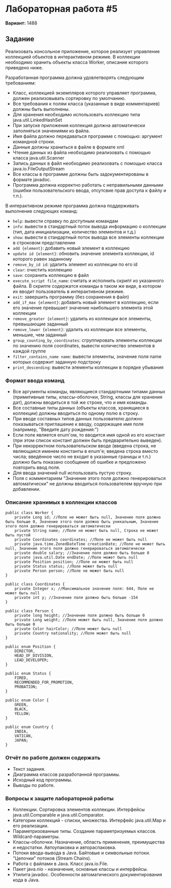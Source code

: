 # Лабораторная работа #5

**Вариант:** 1488

## Задание

Реализовать консольное приложение, которое реализует управление коллекцией объектов в интерактивном режиме. В коллекции необходимо хранить объекты класса Worker, описание которого приведено ниже.

Разработанная программа должна удовлетворять следующим требованиям:

- Класс, коллекцией экземпляров которого управляет программа, должен реализовывать сортировку по умолчанию.
- Все требования к полям класса (указанные в виде комментариев) должны быть выполнены.
- Для хранения необходимо использовать коллекцию типа java.util.LinkedHashSet
- При запуске приложения коллекция должна автоматически заполняться значениями из файла.
- Имя файла должно передаваться программе с помощью: аргумент командной строки.
- Данные должны храниться в файле в формате xml
- Чтение данных из файла необходимо реализовать с помощью класса java.util.Scanner
- Запись данных в файл необходимо реализовать с помощью класса java.io.FileOutputStream
- Все классы в программе должны быть задокументированы в формате javadoc.
- Программа должна корректно работать с неправильными данными (ошибки пользовательского ввода, отсутсвие прав доступа к файлу и т.п.).

В интерактивном режиме программа должна поддерживать выполнение следующих команд:

- ``help``: вывести справку по доступным командам
- ``info``: вывести в стандартный поток вывода информацию о коллекции (тип, дата инициализации, количество элементов и т.д.)
- ``show``: вывести в стандартный поток вывода все элементы коллекции в строковом представлении
- ``add {element}``: добавить новый элемент в коллекцию
- ``update id {element}``: обновить значение элемента коллекции, id которого равен заданному
- ``remove_by_id id``: удалить элемент из коллекции по его id
- ``clear``: очистить коллекцию
- ``save``: сохранить коллекцию в файл
- ``execute_script file_name``: считать и исполнить скрипт из указанного файла. В скрипте содержатся команды в таком же виде, в котором их вводит пользователь в интерактивном режиме.
- ``exit``: завершить программу (без сохранения в файл)
- ``add_if_max {element}``: добавить новый элемент в коллекцию, если его значение превышает значение наибольшего элемента этой коллекции
- ``remove_greater {element}``: удалить из коллекции все элементы, превышающие заданный
- ``remove_lower {element}``: удалить из коллекции все элементы, меньшие, чем заданный
- ``group_counting_by_coordinates``: сгруппировать элементы коллекции по значению поля coordinates, вывести количество элементов в каждой группе
- ``filter_contains_name name``: вывести элементы, значение поля name которых содержит заданную подстроку
- ``print_descending``: вывести элементы коллекции в порядке убывания

### Формат ввода команд

- Все аргументы команды, являющиеся стандартными типами данных (примитивные типы, классы-оболочки, String, классы для хранения дат), должны вводиться в той же строке, что и имя команды.
- Все составные типы данных (объекты классов, хранящиеся в коллекции) должны вводиться по одному полю в строку.
- При вводе составных типов данных пользователю должно показываться приглашение к вводу, содержащее имя поля (например, "Введите дату рождения:")
- Если поле является enum'ом, то вводится имя одной из его констант (при этом список констант должен быть предварительно выведен).
- При некорректном пользовательском вводе (введена строка, не являющаяся именем константы в enum'е; введена строка вместо числа; введённое число не входит в указанные границы и т.п.) должно быть показано сообщение об ошибке и предложено повторить ввод поля.
- Для ввода значений null использовать пустую строку.
- Поля с комментарием "Значение этого поля должно генерироваться автоматически" не должны вводиться пользователем вручную при добавлении.

### Описание хранимых в коллекции классов

    public class Worker {
        private Long id; //Поле не может быть null, Значение поля должно быть больше 0, Значение этого поля должно быть уникальным, Значение этого поля должно генерироваться автоматически
        private String name; //Поле не может быть null, Строка не может быть пустой
        private Coordinates coordinates; //Поле не может быть null
        private java.time.ZonedDateTime creationDate; //Поле не может быть null, Значение этого поля должно генерироваться автоматически
        private double salary; //Значение поля должно быть больше 0
        private java.util.Date endDate; //Поле может быть null
        private Position position; //Поле не может быть null
        private Status status; //Поле может быть null
        private Person person; //Поле не может быть null
    }

    public class Coordinates {
        private Integer x; //Максимальное значение поля: 644, Поле не может быть null
        private int y; //Значение поля должно быть больше -154
    }

    public class Person {
        private long height; //Значение поля должно быть больше 0
        private Long weight; //Поле может быть null, Значение поля должно быть больше 0
        private Color hairColor; //Поле может быть null
        private Country nationality; //Поле может быть null
    }

    public enum Position {
        DIRECTOR,
        HEAD_OF_DIVISION,
        LEAD_DEVELOPER;
    }

    public enum Status {
        FIRED,
        RECOMMENDED_FOR_PROMOTION,
        PROBATION;
    }

    public enum Color {
        GREEN,
        BLACK,
        YELLOW;
    }

    public enum Country {
        INDIA,
        VATICAN,
        JAPAN;
    }

### Отчёт по работе должен содержать

- Текст задания.
- Диаграмма классов разработанной программы.
- Исходный код программы.
- Выводы по работе.

### Вопросы к защите лабораторной работы

- Коллекции. Сортировка элементов коллекции. Интерфейсы java.util.Comparable и java.util.Comparator.
- Категории коллекций - списки, множества. Интерфейс java.util.Map и его реализации.
- Параметризованные типы. Создание параметризуемых классов. Wildcard-параметры.
- Классы-оболочки. Назначение, область применения, преимущества и недостатки. Автоупаковка и автораспаковка.
- Потоки ввода-вывода в Java. Байтовые и символьные потоки. "Цепочки" потоков (Stream Chains).
- Работа с файлами в Java. Класс java.io.File.
- Пакет java.nio - назначение, основные классы и интерфейсы.
- Утилита javadoc. Особенности автоматического документирования кода в Java.
